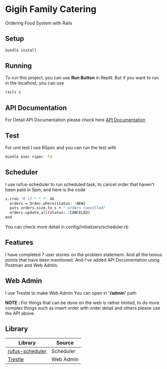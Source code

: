 # Gigih Family Catering
Ordering Food System with Rails

## Setup
```sh
bundle install
```

## Running
To run this project, you can use **Run Button** in Replit.
But if you want to run in the localhost, you can use
```sh
rails s
```

## API Documentation
For Detail API Documentation please check here
[API Documentation](documenter.getpostman.com/view/12824474/Uyr7HeEE)

## Test
For unit test I use RSpec and you can run the test with
```sh
bundle exec rspec -fd
```

## Scheduler
I use rufus-scheduler to run scheduled task, to cancel order that haven't been paid in 5pm, and here is the code
```sh
s.cron '0 17 * * *' do
  orders = Order.where(status: :NEW)  
  puts orders.size.to_s + " orders cancelled"
  orders.update_all(status: :CANCELED)
end
```
You can check more detail in config/initializers/scheduler.rb

## Features
I have completed 7 user stories on the problem statement. And all the bonus points that have been mentioned. And I've added API Documentation using Postman and Web Admin.

## Web Admin
I use Trestle to make Web Admin
You can open in **'/admin'** path

**NOTE :** For things that can be done on the web is rather limited, to do more complex things such as insert order with order detail and others please use the API above.

## Library

| Library | Source |
| ------ | ------ |
| [rufus-scheduler](github.com/jmettraux/rufus-scheduler) | Scheduler |
| [Trestle](https://github.com/TrestleAdmin/trestle) | Web Admin |